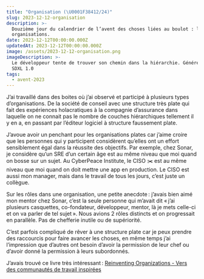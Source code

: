 ```yaml
---
title: "Organisation (\U0001F38412/24)"
slug: 2023-12-12-organisation
description: >-
  Douzième jour du calendrier de l’avent des choses liées au boulot : les
  organisations.
date: 2023-12-12T00:00:00.000Z
updatedAt: 2023-12-12T00:00:00.000Z
image: /assets/2023-12-12-organisation.png
imageDescription: >-
  Le développeur tente de trouver son chemin dans la hiérarchie. Générée avec
  SDXL 1.0
tags:
  - avent-2023
---
```


J’ai travaillé dans des boites où j’ai observé et participé à plusieurs types d’organisations. De la société de conseil avec une structure très plate qui fait des expériences holacratiques à la compagnie d’assurance dans laquelle on ne connait pas le nombre de couches hiérarchiques tellement il y en a, en passant par l’éditeur logiciel à structure faussement plate.

J’avoue avoir un penchant pour les organisations plates car j’aime croire que les personnes qui y participent considèrent qu’elles ont un effort sensiblement égal dans la réussite des objectifs. Par exemple, chez Sonar, je considère qu’un SRE d’un certain âge est au même niveau que moi quand on bosse sur un sujet. Au CyberPeace Institute, le CISO ✂️ est au même niveau que moi quand on doit mettre une app en production. Le CISO est aussi mon manager, mais dans le travail de tous les jours, c’est juste un collègue.

Sur les rôles dans une organisation, une petite anecdote : j’avais bien aimé mon mentor chez Sonar, c’est la seule personne qui m’avait dit « j’ai plusieurs casquettes, co-fondateur, développeur, mentor, là je mets celle-ci et on va parler de tel sujet ». Nous avions 2 rôles distincts et on progressait en parallèle. Pas de chefferie inutile ou de supériorité.

C’est parfois compliqué de rêver à une structure plate car je peux prendre des raccourcis pour faire avancer les choses, en même temps j’ai l’impression que d’autres ont besoin d’avoir la permission de leur chef ou d’avoir donné la permission à leurs subordonnés.

J’avais trouvé ce livre très intéressant : [Reinventing Organizations - Vers des communautés de travail inspirées](https://www.reinventingorganizations.com/fr.html)
